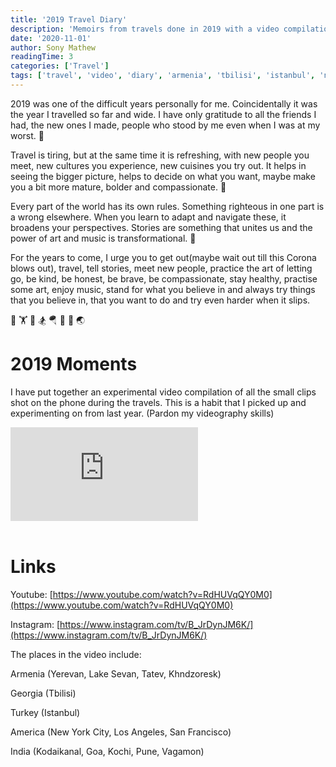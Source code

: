 ```yaml
---
title: '2019 Travel Diary'
description: 'Memoirs from travels done in 2019 with a video compilation covering the countries Armenia, Georgia, Turkey, USA and India.'
date: '2020-11-01'
author: Sony Mathew
readingTime: 3
categories: ['Travel']
tags: ['travel', 'video', 'diary', 'armenia', 'tbilisi', 'istanbul', 'nyc']
---
```


2019 was one of the difficult years personally for me. Coincidentally it was the year I travelled so far and wide. I have only gratitude to all the friends I had, the new ones I made, people who stood by me even when I was at my worst. 🙏   

Travel is tiring, but at the same time it is refreshing, with new people you meet, new cultures you experience, new cuisines you try out. It helps in seeing the bigger picture, helps to decide on what you want, maybe make you a bit more mature, bolder and compassionate. 🌌   

Every part of the world has its own rules. Something righteous in one part is a wrong elsewhere. When you learn to adapt and navigate these, it broadens your perspectives. Stories are something that unites us and the power of art and music is transformational. 💫   

For the years to come, I urge you to get out(maybe wait out till this Corona blows out), travel, tell stories, meet new people, practice the art of letting go, be kind, be honest, be brave, be compassionate, stay healthy, practise some art, enjoy music, stand for what you believe in and always try things that you believe in, that you want to do and try even harder when it slips.   

🤸 🏋️ 🚣 🏂 🪂 🧗 🌌 🌏 

# 2019 Moments

I have put together an experimental video compilation of all the small clips shot on the phone during the travels. This is a habit that I picked up and experimenting on from last year. (Pardon my videography skills)

<iframe class="youtube" src="https://www.youtube.com/embed/RdHUVqQY0M0" frameborder="0" allow="accelerometer; autoplay; clipboard-write; encrypted-media; gyroscope; picture-in-picture" allowfullscreen></iframe>
<br/><br/>

# Links

Youtube: [https://www.youtube.com/watch?v=RdHUVqQY0M0](https://www.youtube.com/watch?v=RdHUVqQY0M0)

Instagram: [https://www.instagram.com/tv/B_JrDynJM6K/](https://www.instagram.com/tv/B_JrDynJM6K/)

The places in the video include:

Armenia (Yerevan, Lake Sevan, Tatev, Khndzoresk)

Georgia (Tbilisi)

Turkey (Istanbul)

America (New York City, Los Angeles, San Francisco)

India (Kodaikanal, Goa, Kochi, Pune, Vagamon)

